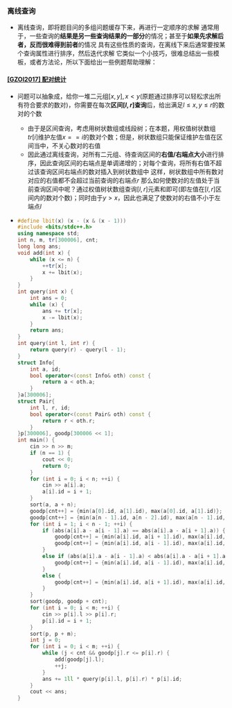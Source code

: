 ### 离线查询

- 离线查询，即将题目问的多组问题缓存下来，再进行一定顺序的求解
  通常用于，一些查询的**结果是另一些查询结果的一部分**的情况；甚至于**如果先求解后者，反而很难得到前者**的情况
  具有这些性质的查询，在离线下来后通常要按某个查询属性进行排序，然后迭代求解
  它类似一个小技巧，很难总结出一些模板，或者方法论，所以下面给出一些例题帮助理解：

#### [[GZOI2017] 配对统计](https://www.luogu.com.cn/problem/P5677)

- 问题可以抽象成，给你一堆二元组$[x,y],x<y$(原题通过排序可以轻松求出所有符合要求的数对)，你需要在每次**区间$[l,r]$查询**后，给出满足$l\le x,y\le r$的数对的个数
  - 由于是区间查询，考虑用树状数组或线段树；在本题，用权值树状数组$tr[i]$维护左值$x==i$的数对个数；但是，树状数组只能保证维护左值在区间当中，不关心数对的右值
  - 因此通过离线查询，对所有二元组、待查询区间的**右值/右端点大小**进行排序，因此查询区间的右端点是单调递增的；对每个查询，将所有右值不超过该查询区间右端点的数对插入到树状数组中
    这样，树状数组中所有数对对应的右值都不会超过当前查询的右端点$r$
    那么如何使数对的左值处于当前查询区间中呢？通过权值树状数组查询$[l,r]$元素和即可(即左值在$[l,r]$区间内的数对个数)；同时由于$y>x$，因此也满足了使数对的右值不小于左端点$l$

- ```c++
  #define lbit(x) (x - (x & (x - 1)))
  #include <bits/stdc++.h>
  using namespace std;
  int n, m, tr[300006], cnt;
  long long ans;
  void add(int x) {
      while (x <= n) {
          ++tr[x];
          x += lbit(x);
      }
  }
  int query(int x) {
      int ans = 0;
      while (x) {
          ans += tr[x];
          x -= lbit(x);
      }
      return ans;
  }
  int query(int l, int r) {
      return query(r) - query(l - 1);
  }
  struct Info{
      int a, id;
      bool operator<(const Info& oth) const {
          return a < oth.a;
      }
  }a[300006];
  struct Pair{
      int l, r, id;
      bool operator<(const Pair& oth) const {
          return r < oth.r;
      }
  }p[300006], goodp[300006 << 1];
  int main() {
      cin >> n >> m;
      if (n == 1) {
          cout << 0;
          return 0;
      }
      for (int i = 0; i < n; ++i) {
          cin >> a[i].a;
          a[i].id = i + 1;
      }
      sort(a, a + n);
      goodp[cnt++] = {min(a[0].id, a[1].id), max(a[0].id, a[1].id)};
      goodp[cnt++] = {min(a[n - 1].id, a[n - 2].id), max(a[n - 1].id, a[n - 2].id)};
      for (int i = 1; i < n - 1; ++i) {
          if (abs(a[i].a - a[i - 1].a) == abs(a[i].a - a[i + 1].a)) {
              goodp[cnt++] = {min(a[i].id, a[i + 1].id), max(a[i].id, a[i + 1].id)};
              goodp[cnt++] = {min(a[i].id, a[i - 1].id), max(a[i].id, a[i - 1].id)};
          }
          else if (abs(a[i].a - a[i - 1].a) < abs(a[i].a - a[i + 1].a)) {
              goodp[cnt++] = {min(a[i].id, a[i - 1].id), max(a[i].id, a[i - 1].id)};
          }
          else {
              goodp[cnt++] = {min(a[i].id, a[i + 1].id), max(a[i].id, a[i + 1].id)};
          }
      }
      sort(goodp, goodp + cnt);
      for (int i = 0; i < m; ++i) {
          cin >> p[i].l >> p[i].r;
          p[i].id = i + 1;
      }
      sort(p, p + m);
      int j = 0;
      for (int i = 0; i < m; ++i) {
          while (j < cnt && goodp[j].r <= p[i].r) {
              add(goodp[j].l);
              ++j;
          }
          ans += 1ll * query(p[i].l, p[i].r) * p[i].id;
      }
      cout << ans;
  }